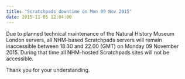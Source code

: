 ```yaml
---
title: "Scratchpads downtime on Mon 09 Nov 2015"
date: 2015-11-05 12:04:00
---
```


Due to planned technical maintenance of the Natural History Museum London servers, all NHM-based Scratchpads servers will remain inaccessible between 18.30 and 22.00 (GMT) on Monday 09 November 2015. During that time all NHM-hosted Scratchpads sites will not be accessible. 

Thank you for your understanding.

